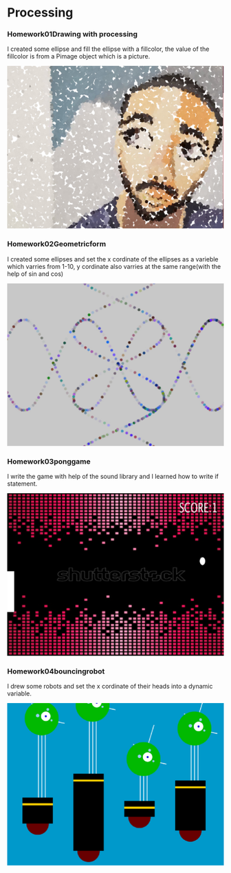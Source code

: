 # Processing
### Homework01Drawing with processing
 I created some ellipse and fill the ellipse with a fillcolor, the value of the fillcolor is from a Pimage object which is a picture.
 
![Alt text](https://github.com/mangotree90/Processing/blob/master/screenshot/drawing.jpg?raw=true "Bild")
### Homework02Geometricform
I created some ellipses and set the x cordinate of the ellipses as a varieble which varries from 1-10, y cordinate also varries at the same range(with the help of sin and cos) 

![Alt text](https://github.com/mangotree90/Processing/blob/master/screenshot/geometricshap.jpg?raw=true "Bild")
### Homework03ponggame
I write the game with help of the sound library and I learned how to write if statement.

![Alt text](https://github.com/mangotree90/Processing/blob/master/screenshot/ponggame.jpg?raw=true "Bild")
### Homework04bouncingrobot
I drew some robots and set the x cordinate of their heads into a dynamic variable.

![Alt text](https://github.com/mangotree90/Processing/blob/master/screenshot/robot.jpg?raw=true "Bild")
